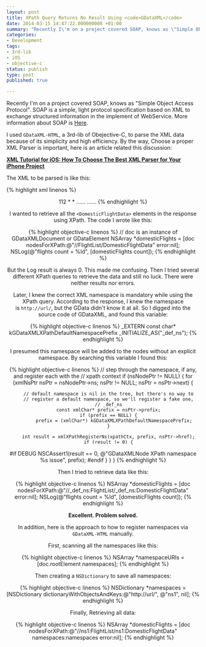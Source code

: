 ```yaml
---
layout: post
title: XPath Query Returns No Result Using <code>GDataXML</code>
date: 2014-03-15 14:47:22.000000000 +01:00
summary: "Recently I\'m on a project covered SOAP, knows as \"Simple Object Access Protocol\". SOAP is a simple, light protocol specification based on XML to exchange structured information in the implement of WebService."
categories:
- Development
tags:
- 3rd-lib
- iOS
- objective-c
status: publish
type: post
published: true

---
```


Recently I'm on a project covered SOAP, knows as "Simple Object Access Protocol". SOAP is a simple, light protocol specification based on XML to exchange structured information in the implement of WebService. More information about SOAP is [Here](http://en.wikipedia.org/wiki/SOAP).

I used `GDataXML-HTML`, a 3rd-lib of Obejective-C, to parse the XML data because of its simplicity and high efficiency. By the way, Choose a proper XML Parser is important, here is an article related this discussion:

**[XML Tutorial for iOS: How To Choose The Best XML Parser for Your iPhone Project](http://www.raywenderlich.com/553/xml-tutorial-for-ios-how-to-choose-the-best-xml-parser-for-your-iphone-project)**

The XML to be parsed is like this:

{% highlight xml linenos %}
<?xml version="1.0" encoding="utf-8"?>
<RequestResponse xmlns="http://url/">
	<Header attribute=“xxx” />
	<DomesticFlightRoute>
		<RecordCount>112</RecordCount>
		<FlightsList>
			<DomesticFlightData>
				<DepartCityCode>*</DepartCityCode>
				<ArriveCityCode>*</ArriveCityCode>
				……
			</DomesticFlightData>
			<DomesticFlightData>
				……
			</DomesticFlightData>
	</DomesticFlightRoute>
</RequestResponse>
{% endhighlight %}

I wanted to retrieve all the `<DomesticFlightData>` elements in the response using XPath. The code I wrote like this:

{% highlight objective-c linenos %}
// doc is an instance of GDataXMLDocument or GDataElement
NSArray *domesticFlights = [doc nodesForXPath:@"//FlightList/DomesticFlightData"
                                        error:nil];
NSLog(@"flights count = %ld", [domesticFlights count]);
{% endhighlight %}

But the Log result is always 0. This made me confusing. Then I tried several different XPath queries to retrieve the data and still no luck. There were neither results nor errors.

Later, I knew the correct XML namespace is mandatory while using the XPath query. According to the response, I knew the namespace is `http://url/`, but the GData didn't know it at all. So I digged into the source code of GDataXML, and found this variable:

{% highlight objective-c linenos %}
_EXTERN const char* kGDataXMLXPathDefaultNamespacePrefix _INITIALIZE_AS("_def_ns");
{% endhighlight %}

I presumed this namespace will be added to the nodes without an explicit namespace. By searching this variable I found this:

{% highlight objective-c linenos %}
// step through the namespace, if any, and register each with the
// xpath context
if (nsNodePtr != NULL) {
    for (xmlNsPtr nsPtr = nsNodePtr->ns; nsPtr != NULL; nsPtr = nsPtr->next) {

        // default namespace is nil in the tree, but there's no way to
        // register a default namespace, so we'll register a fake one,
        // _def_ns
        const xmlChar* prefix = nsPtr->prefix;
        if (prefix == NULL) {
            prefix = (xmlChar*) kGDataXMLXPathDefaultNamespacePrefix;
        }

        int result = xmlXPathRegisterNs(xpathCtx, prefix, nsPtr->href);
        if (result != 0) {
#if DEBUG
            NSCAssert1(result == 0, @"GDataXMLNode XPath namespace %s issue",
                                       prefix);
#endif
        }
    }
}
{% endhighlight %}

Then I tried to retrieve data like this:

{% highlight objective-c linenos %}
NSArray *domesticFlights = [doc nodesForXPath:@"//_def_ns:FlightList/_def_ns:DomesticFlightData"
                                        error:nil];
NSLog(@"flights count = %ld", [domesticFlights count]);
{% endhighlight %}

**Excellent. Problem solved.**


In addition, here is the approach to how to register namespaces via `GDataXML-HTML` manually.

First, scanning all the namespaces like this:

{% highlight objective-c linenos %}
NSArray *namespaceURIs = [doc.rootElement namespaces];
{% endhighlight %}

Then creating a `NSDictionary` to save all namespaces:

{% highlight objective-c linenos %}
NSDictionary *namespaces = [NSDictionary dictionaryWithObjectsAndKeys:@"http://url/", @"ns1", nil];
{% endhighlight %}

Finally, Retrieving all data:

{% highlight objective-c linenos %}
NSArray *domesticFlights = [doc nodesForXPath:@"//ns1:FlightList/ns1:DomesticFlightData"
                                   namespaces:namespaces
                                        error:nil];
{% endhighlight %}
